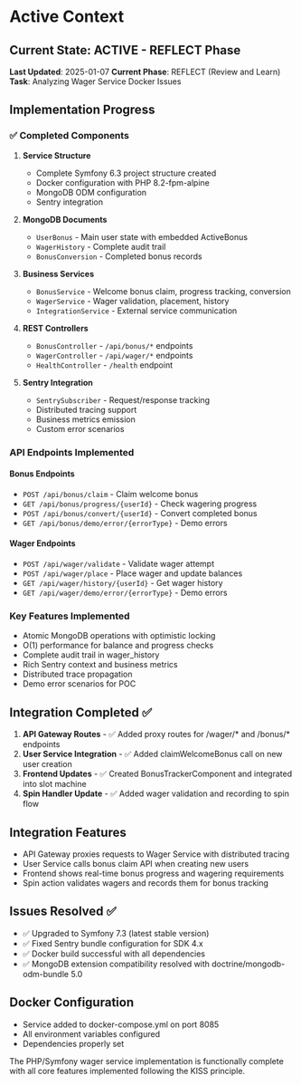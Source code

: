 # Active Context

## Current State: ACTIVE - REFLECT Phase
**Last Updated**: 2025-01-07
**Current Phase**: REFLECT (Review and Learn)
**Task**: Analyzing Wager Service Docker Issues

## Implementation Progress

### ✅ Completed Components

1. **Service Structure**
   - Complete Symfony 6.3 project structure created
   - Docker configuration with PHP 8.2-fpm-alpine
   - MongoDB ODM configuration
   - Sentry integration

2. **MongoDB Documents**
   - `UserBonus` - Main user state with embedded ActiveBonus
   - `WagerHistory` - Complete audit trail
   - `BonusConversion` - Completed bonus records

3. **Business Services**
   - `BonusService` - Welcome bonus claim, progress tracking, conversion
   - `WagerService` - Wager validation, placement, history
   - `IntegrationService` - External service communication

4. **REST Controllers**
   - `BonusController` - `/api/bonus/*` endpoints
   - `WagerController` - `/api/wager/*` endpoints  
   - `HealthController` - `/health` endpoint

5. **Sentry Integration**
   - `SentrySubscriber` - Request/response tracking
   - Distributed tracing support
   - Business metrics emission
   - Custom error scenarios

### API Endpoints Implemented

#### Bonus Endpoints
- `POST /api/bonus/claim` - Claim welcome bonus
- `GET /api/bonus/progress/{userId}` - Check wagering progress
- `POST /api/bonus/convert/{userId}` - Convert completed bonus
- `GET /api/bonus/demo/error/{errorType}` - Demo errors

#### Wager Endpoints
- `POST /api/wager/validate` - Validate wager attempt
- `POST /api/wager/place` - Place wager and update balances
- `GET /api/wager/history/{userId}` - Get wager history
- `GET /api/wager/demo/error/{errorType}` - Demo errors

### Key Features Implemented
- Atomic MongoDB operations with optimistic locking
- O(1) performance for balance and progress checks
- Complete audit trail in wager_history
- Rich Sentry context and business metrics
- Distributed trace propagation
- Demo error scenarios for POC

## Integration Completed ✅
1. **API Gateway Routes** - ✅ Added proxy routes for /wager/* and /bonus/* endpoints
2. **User Service Integration** - ✅ Added claimWelcomeBonus call on new user creation
3. **Frontend Updates** - ✅ Created BonusTrackerComponent and integrated into slot machine
4. **Spin Handler Update** - ✅ Added wager validation and recording to spin flow

## Integration Features
- API Gateway proxies requests to Wager Service with distributed tracing
- User Service calls bonus claim API when creating new users
- Frontend shows real-time bonus progress and wagering requirements
- Spin action validates wagers and records them for bonus tracking

## Issues Resolved ✅
- ✅ Upgraded to Symfony 7.3 (latest stable version)
- ✅ Fixed Sentry bundle configuration for SDK 4.x
- ✅ Docker build successful with all dependencies
- ✅ MongoDB extension compatibility resolved with doctrine/mongodb-odm-bundle 5.0

## Docker Configuration
- Service added to docker-compose.yml on port 8085
- All environment variables configured
- Dependencies properly set

The PHP/Symfony wager service implementation is functionally complete with all core features implemented following the KISS principle.